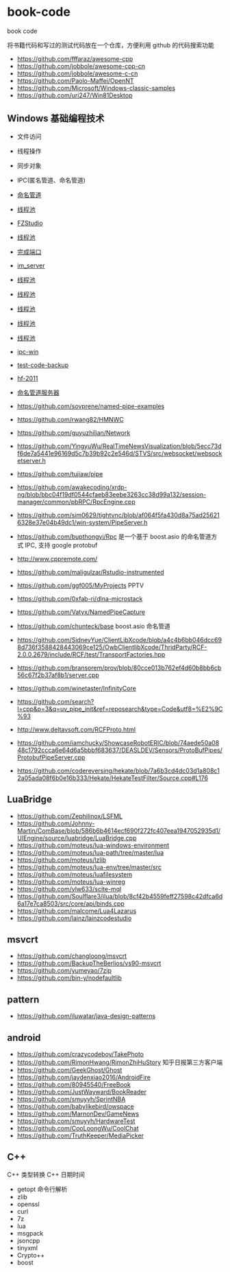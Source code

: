 # book-code
book code

将书籍代码和写过的测试代码放在一个仓库，方便利用 github 的代码搜索功能

-  https://github.com/fffaraz/awesome-cpp
-  https://github.com/jobbole/awesome-cpp-cn
-  https://github.com/jobbole/awesome-c-cn
-  https://github.com/Paolo-Maffei/OpenNT
-  https://github.com/Microsoft/Windows-classic-samples
-  https://github.com/uri247/Win81Desktop


## Windows 基础编程技术

-  文件访问
-  线程操作
-  同步对象
-  IPC(匿名管道、命名管道)


-  [命名管道](https://github.com/dinodragon/mygooglecode/blob/1a5525ec6ef1b88f94af55a101d520e1aab83100/WindowsCpp/IPC/namepipe/NamedPipeServer.cpp)
-  [线程池](https://github.com/jetlive/skiaming/blob/d6500ec2afe1ab45b8a42470ac9dff30c7297b57/%E6%BA%90%E7%A0%81%E6%B3%A8%E9%87%8A/VS%202010%20Examples/C%2B%2B%20Samples/ATL/Advanced/CThreadPool/ThrdPool.cpp)
-  [FZStudio](https://github.com/submorino/FZStudio)
-  [线程池](https://github.com/philipgreat/cplusplus-windows-test-apps/blob/master/ThreadPoolTest/ThreadPoolTest.cpp)
-  [完成端口](https://github.com/gaarieth/Snippets/blob/2dcd9dc164fa2586283af8ddf1a003604003179a/Windows/Win32/CompletionPort.h)
-  [im_server](https://github.com/legol/im_server)
-  [线程池](https://github.com/lidongmeng/NetworkProgramming/blob/c5878674abdac79edee9b6d30a99bd888fb11537/LearnThreadPool/TThread.hh)
-  [线程池](https://github.com/shanfeng0004/test-online/blob/d797704e36feea3db7684935b0640d47182c389e/ocs_rate/ThreadPool.h)
-  [线程池](https://github.com/qiubinren/exercise/blob/2dddef72ebbff186dc83713674ba436e639d3b7a/cpp/144ThreadPool/CThreadPool.h)
-  [线程池](https://github.com/dengbzh/CThreadPool/blob/77bc37c4c2a893611b41394663e6e0f83820e6fa/src/CThreadPool.h)
-  [线程池](https://github.com/metopa/HTTP_Server/blob/master/src/main.cpp)
-  [ipc-win](https://github.com/OpenSharp/ipc-win)
-  [test-code-backup](https://github.com/CriDos/test-code-backup)
-  [hf-2011](https://github.com/wjcsharp/hf-2011)
-  [命名管道服务器](https://github.com/sachindeshpande/TRapperProject/blob/efe19ddeac91a057bff48d6cb0914652c47655cd/Source/TapRapperApplication/WiimoteCpp/CppNamedPipeServer/CppNamedPipeServer.h)
-  https://github.com/sovprene/named-pipe-examples
-  https://github.com/rwang82/HMNWC
-  https://github.com/guyuzhilian/Network
-  https://github.com/YingyuWu/RealTimeNewsVisualization/blob/5ecc73df6de7a5441e96169d5c7b39b92c2e546d/STVS/src/websocket/websocketserver.h
-  https://github.com/tujiaw/pipe
-  https://github.com/awakecoding/xrdp-ng/blob/bbc04f19df0544cfaeb83eebe3263cc38d99a132/session-manager/common/pbRPC/RpcEngine.cpp
-  https://github.com/sim0629/tightvnc/blob/af064f5fa430d8a75ad256216328e37e04b49dc1/win-system/PipeServer.h





-  https://github.com/bupthongyi/Rpc   是一个基于 boost.asio 的命名管道方式 IPC, 支持 google protobuf
-  http://www.cppremote.com/
-  https://github.com/maligulzar/Rstudio-instrumented
-  https://github.com/ggf005/MyProjects     PPTV
-  https://github.com/0xfab-ri/dlna-microstack
-  https://github.com/Vatyx/NamedPipeCapture
-  https://github.com/chunteck/base     boost.asio 命名管道
-  https://github.com/SidneyYue/ClientLibXcode/blob/a4c4b6bb046dcc698d736f3588428443069ce125/OwbClientlibXcode/ThridParty/RCF-2.0.0.2679/include/RCF/test/TransportFactories.hpp
-  https://github.com/bransorem/prov/blob/80cce013b762ef4d60b8bb6cb56c67f2b37af8b1/server.cpp
-  https://github.com/winetaster/InfinityCore
-  https://github.com/search?l=cpp&p=3&q=uv_pipe_init&ref=reposearch&type=Code&utf8=%E2%9C%93
-  http://www.deltavsoft.com/RCFProto.html
-  https://github.com/iamchucky/ShowcaseRobotERIC/blob/74aede50a0848c1792ccca6e64d6a5bbbf683637/DEASLDEV/Sensors/ProtoBufPipes/ProtobufPipeServer.cpp
-  https://github.com/codereversing/hekate/blob/7a6b3cd4dc03d1a808c12a05ada08f6b0e16b333/Hekate/HekateTestFilter/Source.cpp#L176


## LuaBridge

-  https://github.com/Zephilinox/LSFML
-  https://github.com/Johnny-Martin/ComBase/blob/586b6b4614ecf690f272fc407eea1947052935d1/UIEngine/source/luabridge/LuaBridge.cpp
-  https://github.com/moteus/lua-windows-environment
-  https://github.com/moteus/lua-path/tree/master/lua
-  https://github.com/moteus/lzlib
-  https://github.com/moteus/lua-env/tree/master/src
-  https://github.com/moteus/luafilesystem
-  https://github.com/moteus/lua-winreg
-  https://github.com/ylw633/scite-mql
-  https://github.com/Soulflare3/ilua/blob/8cf42b4559feff27598c42dfca6d6a17e7ca8503/src/core/api/binds.cpp
-  https://github.com/malcome/Lua4Lazarus
-  https://github.com/lainz/lainzcodestudio



## msvcrt

-  https://github.com/changloong/msvcrt
-  https://github.com/BackupTheBerlios/vs90-msvcrt
-  https://github.com/yumeyao/7zip
-  https://github.com/bin-y/nodefaultlib


## pattern

-  https://github.com/iluwatar/java-design-patterns


## android

-  https://github.com/crazycodeboy/TakePhoto
-  https://github.com/RimonHwang/RimonZhiHuStory   知乎日报第三方客户端
-  https://github.com/GeekGhost/Ghost
-  https://github.com/jaydenxiao2016/AndroidFire
-  https://github.com/80945540/FreeBook
-  https://github.com/JustWayward/BookReader
-  https://github.com/smuyyh/SprintNBA
-  https://github.com/babylikebird/owspace
-  https://github.com/MarnonDev/GameNews
-  https://github.com/smuyyh/HardwareTest
-  https://github.com/CooLoongWu/CoolChat
-  https://github.com/TruthKeeper/MediaPicker



## C++ 


C++ 类型转换
C++ 日期时间


- getopt 命令行解析
- zlib
- openssl
- curl
- 7z
- lua
- msgpack
- jsoncpp
- tinyxml
- Crypto++
- boost